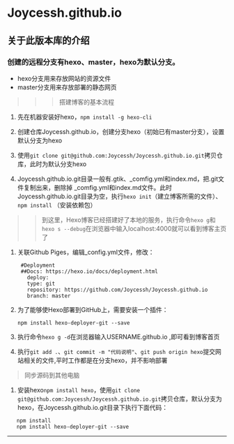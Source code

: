 # Joycessh.github.io

## 关于此版本库的介绍

### 创建的远程分支有hexo、master，hexo为默认分支。


- hexo分支用来存放网站的资源文件
- master分支用来存放部署的静态网页

>>> 搭建博客的基本流程

1. 先在机器安装好hexo，`npm install -g hexo-cli `

2. 创建仓库Joycessh.github.io，创建分支hexo（初始已有master分支），设置默认分支为hexo

3. 使用`git clone git@github.com:Joycessh/Joycessh.github.io.git`拷贝仓库，此时为默认分支hexo


4. Joycessh.github.io.git目录一般有.gtik、_comfig.yml和index.md，把.git文件复制出来，删除掉 _comfig.yml和index.md文件。此时Joycessh.github.io.git目录为空，执行`hexo init`（建立博客所需的文件）、`npm install` （安装依赖包）


>>到这里，Hexo博客已经搭建好了本地的服务，执行命令`hexo g`和`hexo s --debug`在浏览器中输入localhost:4000就可以看到博客主页了

1. 关联Github Piges，编辑_config.yml文件，修改：

        #Deployment
        ##Docs: https://hexo.io/docs/deployment.html
          deploy:
          type: git
          repository: https://github.com/Joycessh/Joycessh.github.io
          branch: master

2. 为了能够使Hexo部署到GitHub上，需要安装一个插件：

   `npm install hexo-deployer-git --save`

3. 执行命令`hexo g -d`在浏览器输入USERNAME.github.io ,即可看到博客首页

4. 执行`git add .`、`git commit -m "代码说明"`、`git push origin hexo`提交网站相关的文件,平时工作都是在分支hexo，并不影响部署

> 同步源码到其他电脑

1. 安装hexo`npm install hexo`，使用`git clone git@github.com:Joycessh/Joycessh.github.io.git`拷贝仓库，默认分支为hexo，在Joycessh.github.io.git目录下执行下面代码：

```
   npm install
   npm install hexo-deployer-git --save

```
--------------------------------
